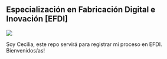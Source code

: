## Especialización en Fabricación Digital e Inovación [EFDI]

![][desktop/EFDI/foto]

Soy Cecilia, este repo servirá para registrar mi proceso en EFDI. 
Bienvenidos/as!


[desktop/EFDI/foto]: ../images/foto.jpg